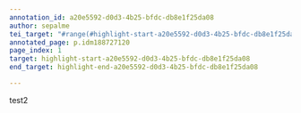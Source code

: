```yaml
---
annotation_id: a20e5592-d0d3-4b25-bfdc-db8e1f25da08
author: sepalme
tei_target: "#range(#highlight-start-a20e5592-d0d3-4b25-bfdc-db8e1f25da08, #highlight-end-a20e5592-d0d3-4b25-bfdc-db8e1f25da08)"
annotated_page: p.idm188727120
page_index: 1
target: highlight-start-a20e5592-d0d3-4b25-bfdc-db8e1f25da08
end_target: highlight-end-a20e5592-d0d3-4b25-bfdc-db8e1f25da08

---
```

test2